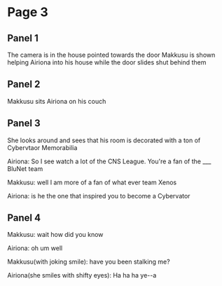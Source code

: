# Page 3
## Panel 1  

The camera is in the house pointed towards the door
Makkusu is shown helping Airiona into his house while the door slides shut behind them

## Panel 2
Makkusu sits Airiona on his couch

## Panel 3
  She looks around and sees that his room is decorated with a ton of Cybervtaor Memorabilia 
  
  Airiona: So I see watch a lot of the CNS League. You're a fan of the ___ BluNet team
  
  Makkusu: well I am more of a fan of what ever team Xenos 
  
  Airiona: is he the one that inspired you to become a Cybervator
  
 ## Panel 4
  Makkusu: wait how did you know
  
  Airiona: oh um well
  
  Makkusu(with joking smile): have you been stalking me?
  
  Airiona(she smiles with shifty eyes): Ha ha ha ye--a
